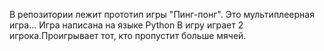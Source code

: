  В репозитории лежит прототип игры "Пинг-понг". Это мультиплеерная игра...
 Игра написана на языке Python
 В игру играет 2 игрока.Проигрывает тот, кто пропустит больше мячей.
